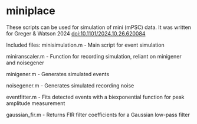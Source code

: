 # miniplace
These scripts can be used for simulation of mini (mPSC) data. It was written for Greger & Watson 2024 [doi:10.1101/2024.10.26.620084](https://doi.org/10.1101/2024.10.26.620084)

Included files:
minisimulation.m - Main script for event simulation

miniranscaler.m - Function for recording simulation, reliant on minigener and noisegener

minigener.m - Generates simulated events

noisegener.m - Generates simulated recording noise

eventfitter.m - Fits detected events with a biexponential function for peak amplitude measurement

gaussian_fir.m - Returns FIR filter coefficients for a Gaussian low-pass filter

 
